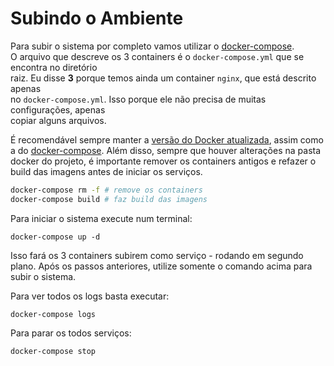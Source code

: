 # Subindo o Ambiente

Para subir o sistema por completo vamos utilizar o [docker-compose](http://docs.docker.com/compose/).  
O arquivo que descreve os 3 containers é o `docker-compose.yml` que se encontra no diretório  
raiz. Eu disse **3** porque temos ainda um container `nginx`, que está descrito apenas  
no `docker-compose.yml`. Isso porque ele não precisa de muitas configurações, apenas  
copiar alguns arquivos.

É recomendável sempre manter a [versão do Docker atualizada](https://www.docker.com/community-edition), assim como a do [docker-compose](https://github.com/docker/compose/releases). Além disso, sempre que houver alterações na pasta docker do projeto, é importante remover os containers antigos e refazer o build das imagens antes de iniciar os serviços.

```bash
docker-compose rm -f # remove os containers
docker-compose build # faz build das imagens
```

Para iniciar o sistema execute num terminal:

```
docker-compose up -d
```

Isso fará os 3 containers subirem como serviço - rodando em segundo plano. Após os passos anteriores, utilize somente o comando acima para subir o sistema.

Para ver todos os logs basta executar:

```
docker-compose logs
```

Para parar os todos serviços:

```
docker-compose stop
```



